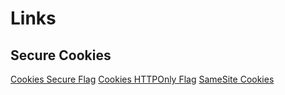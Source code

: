 # Links

## Secure Cookies

[Cookies Secure Flag](./secure_flag.md)
[Cookies HTTPOnly Flag](./httponly_flag.md)
[SameSite Cookies](./samesite_cookies.md)
